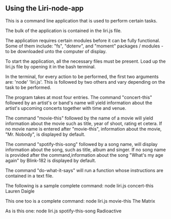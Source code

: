 
## Using the Liri-node-app

This is a command line application that is used to perform certain tasks.

The bulk of the application is contained in the liri.js file.

The application requires certain modules before it can be fully functional. Some of them include: "fs", "dotenv", and "moment" packages / modules - to be downloaded unto the computer of display.

To start the application, all the necessary files must be present. Load up the liri.js file by opening it in the bash terminal.

In the terminal, for every action to be performed, the first two arguments are: 'node' 'liri.js'. This is followed by two others and vary depending on the task to be performed.

The program takes at most four entries. The command "concert-this" followed by an artist's or band's name will yield information about the artist's upcoming concerts together with time and venue.

The command "movie-this" followed by the name of a movie will yield information about the movie such as title, year of shoot, rating et cetera. If no movie name is entered after "movie-this", information about the movie, "Mr. Nobody", is displayed by default.

The command "spotify-this-song" followed by a song name, will display information about the song, such as title, album and singer. If no song name is provided after the command,information about the song "What's my age again" by Blink-182 is displayed by default.

The command "do-what-it-says" will run a function whose instructions are contained in a text file.

The following is a sample complete command: node liri.js concert-this Lauren Daigle

This one too is a complete command: node liri.js movie-this The Matrix

As is this one: node liri.js spotify-this-song Radioactive